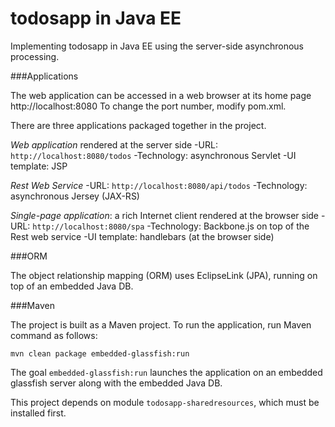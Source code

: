 todosapp in Java EE
===================

Implementing todosapp in Java EE using the server-side asynchronous processing.


###Applications

The web application can be accessed in a web browser at its home page 
    http://localhost:8080
To change the port number, modify pom.xml.

There  are three applications packaged together in the project.

*Web application* rendered at the server side
-URL: `http://localhost:8080/todos`
-Technology: asynchronous Servlet 
-UI template: JSP

*Rest Web Service*
-URL: `http://localhost:8080/api/todos`
-Technology: asynchronous Jersey (JAX-RS) 

*Single-page application*: a rich Internet client rendered at the browser side
-URL: `http://localhost:8080/spa`
-Technology: Backbone.js on top of the Rest web service 
-UI template: handlebars (at the browser side)

###ORM

The object relationship mapping (ORM) uses EclipseLink (JPA), running on top of an embedded Java DB.  

###Maven 

The project is built as a Maven project. To run the application, run Maven command as follows:

    mvn clean package embedded-glassfish:run

The goal `embedded-glassfish:run` launches the application on an embedded glassfish server along with the embedded Java DB.

This project depends on module `todosapp-sharedresources`, which must be installed first.